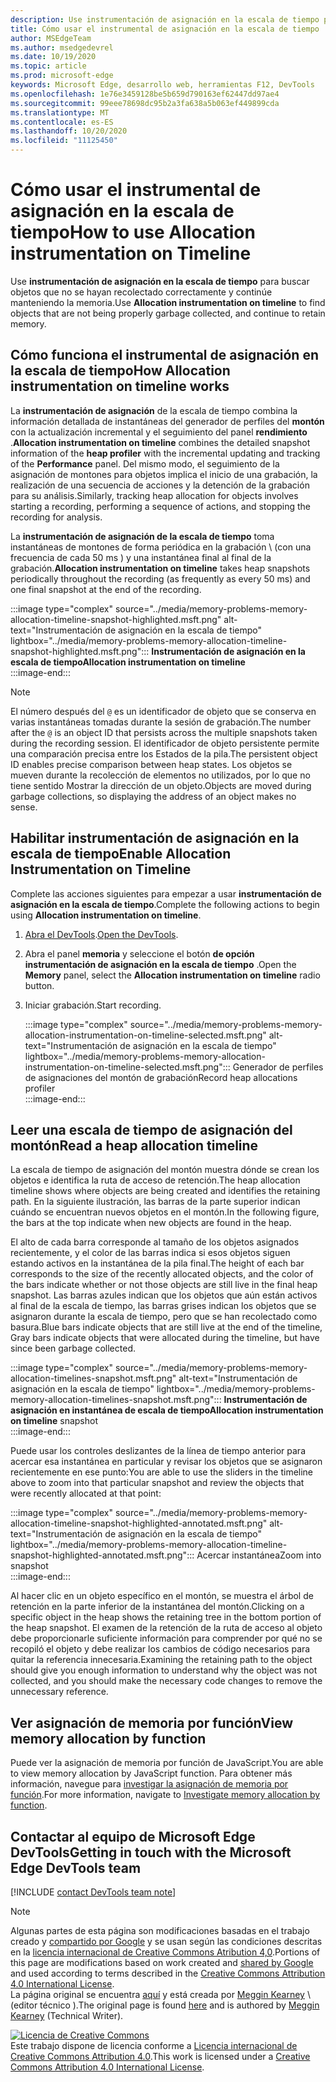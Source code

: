 ```yaml
---
description: Use instrumentación de asignación en la escala de tiempo para buscar objetos que no se hayan recolectado correctamente y continúe manteniendo la memoria.
title: Cómo usar el instrumental de asignación en la escala de tiempo
author: MSEdgeTeam
ms.author: msedgedevrel
ms.date: 10/19/2020
ms.topic: article
ms.prod: microsoft-edge
keywords: Microsoft Edge, desarrollo web, herramientas F12, DevTools
ms.openlocfilehash: 1e76e3459128be5b659d790163ef62447dd97ae4
ms.sourcegitcommit: 99eee78698dc95b2a3fa638a5b063ef449899cda
ms.translationtype: MT
ms.contentlocale: es-ES
ms.lasthandoff: 10/20/2020
ms.locfileid: "11125450"
---
```

<!-- Copyright Meggin Kearney 

   Licensed under the Apache License, Version 2.0 (the "License");
   you may not use this file except in compliance with the License.
   You may obtain a copy of the License at

       https://www.apache.org/licenses/LICENSE-2.0

   Unless required by applicable law or agreed to in writing, software
   distributed under the License is distributed on an "AS IS" BASIS,
   WITHOUT WARRANTIES OR CONDITIONS OF ANY KIND, either express or implied.
   See the License for the specific language governing permissions and
   limitations under the License. -->

# <span data-ttu-id="31d0e-104">Cómo usar el instrumental de asignación en la escala de tiempo</span><span class="sxs-lookup"><span data-stu-id="31d0e-104">How to use Allocation instrumentation on Timeline</span></span>  

<span data-ttu-id="31d0e-105">Use **instrumentación de asignación en la escala de tiempo** para buscar objetos que no se hayan recolectado correctamente y continúe manteniendo la memoria.</span><span class="sxs-lookup"><span data-stu-id="31d0e-105">Use **Allocation instrumentation on timeline** to find objects that are not being properly garbage collected, and continue to retain memory.</span></span>  

## <span data-ttu-id="31d0e-106">Cómo funciona el instrumental de asignación en la escala de tiempo</span><span class="sxs-lookup"><span data-stu-id="31d0e-106">How Allocation instrumentation on timeline works</span></span>  

<span data-ttu-id="31d0e-107">La **instrumentación de asignación** de la escala de tiempo combina la información detallada de instantáneas del generador de perfiles del **montón** con la actualización incremental y el seguimiento del panel **rendimiento** .</span><span class="sxs-lookup"><span data-stu-id="31d0e-107">**Allocation instrumentation on timeline** combines the detailed snapshot information of the **heap profiler** with the incremental updating and tracking of the **Performance** panel.</span></span>  <span data-ttu-id="31d0e-108">Del mismo modo, el seguimiento de la asignación de montones para objetos implica el inicio de una grabación, la realización de una secuencia de acciones y la detención de la grabación para su análisis.</span><span class="sxs-lookup"><span data-stu-id="31d0e-108">Similarly, tracking heap allocation for objects involves starting a recording, performing a sequence of actions, and stopping the recording for analysis.</span></span>  

<!--todo: add profile memory problems (heap profiler) section when available  -->  
<!--todo: add profile evaluate performance (Performance panel) section when available  -->  

<span data-ttu-id="31d0e-109">La **instrumentación de asignación de la escala de tiempo** toma instantáneas de montones de forma periódica en la grabación \ (con una frecuencia de cada 50 ms \) y una instantánea final al final de la grabación.</span><span class="sxs-lookup"><span data-stu-id="31d0e-109">**Allocation instrumentation on timeline** takes heap snapshots periodically throughout the recording \(as frequently as every 50 ms\) and one final snapshot at the end of the recording.</span></span>  

:::image type="complex" source="../media/memory-problems-memory-allocation-timeline-snapshot-highlighted.msft.png" alt-text="Instrumentación de asignación en la escala de tiempo" lightbox="../media/memory-problems-memory-allocation-timeline-snapshot-highlighted.msft.png":::
   **<span data-ttu-id="31d0e-111">Instrumentación de asignación en la escala de tiempo</span><span class="sxs-lookup"><span data-stu-id="31d0e-111">Allocation instrumentation on timeline</span></span>**  
:::image-end:::  

> [!NOTE]
> <span data-ttu-id="31d0e-112">El número después del `@` es un identificador de objeto que se conserva en varias instantáneas tomadas durante la sesión de grabación.</span><span class="sxs-lookup"><span data-stu-id="31d0e-112">The number after the `@` is an object ID that persists across the multiple snapshots taken during the recording session.</span></span>  <span data-ttu-id="31d0e-113">El identificador de objeto persistente permite una comparación precisa entre los Estados de la pila.</span><span class="sxs-lookup"><span data-stu-id="31d0e-113">The persistent object ID enables precise comparison between heap states.</span></span>  <span data-ttu-id="31d0e-114">Los objetos se mueven durante la recolección de elementos no utilizados, por lo que no tiene sentido Mostrar la dirección de un objeto.</span><span class="sxs-lookup"><span data-stu-id="31d0e-114">Objects are moved during garbage collections, so displaying the address of an object makes no sense.</span></span>  

## <span data-ttu-id="31d0e-115">Habilitar instrumentación de asignación en la escala de tiempo</span><span class="sxs-lookup"><span data-stu-id="31d0e-115">Enable Allocation Instrumentation on Timeline</span></span>  

<span data-ttu-id="31d0e-116">Complete las acciones siguientes para empezar a usar **instrumentación de asignación en la escala de tiempo**.</span><span class="sxs-lookup"><span data-stu-id="31d0e-116">Complete the following actions to begin using **Allocation instrumentation on timeline**.</span></span>  

1.  <span data-ttu-id="31d0e-117">[Abra el DevTools][DevtoolsOpenIndex].</span><span class="sxs-lookup"><span data-stu-id="31d0e-117">[Open the DevTools][DevtoolsOpenIndex].</span></span>  
1.  <span data-ttu-id="31d0e-118">Abra el panel **memoria** y seleccione el botón **de opción instrumentación de asignación en la escala de tiempo** .</span><span class="sxs-lookup"><span data-stu-id="31d0e-118">Open the **Memory** panel, select the **Allocation instrumentation on timeline** radio button.</span></span>  
1.  <span data-ttu-id="31d0e-119">Iniciar grabación.</span><span class="sxs-lookup"><span data-stu-id="31d0e-119">Start recording.</span></span>  
    
    :::image type="complex" source="../media/memory-problems-memory-allocation-instrumentation-on-timeline-selected.msft.png" alt-text="Instrumentación de asignación en la escala de tiempo" lightbox="../media/memory-problems-memory-allocation-instrumentation-on-timeline-selected.msft.png":::
       <span data-ttu-id="31d0e-121">Generador de perfiles de asignaciones del montón de grabación</span><span class="sxs-lookup"><span data-stu-id="31d0e-121">Record heap allocations profiler</span></span>  
    :::image-end:::  
    
## <span data-ttu-id="31d0e-122">Leer una escala de tiempo de asignación del montón</span><span class="sxs-lookup"><span data-stu-id="31d0e-122">Read a heap allocation timeline</span></span>  

<span data-ttu-id="31d0e-123">La escala de tiempo de asignación del montón muestra dónde se crean los objetos e identifica la ruta de acceso de retención.</span><span class="sxs-lookup"><span data-stu-id="31d0e-123">The heap allocation timeline shows where objects are being created and identifies the retaining path.</span></span>  <span data-ttu-id="31d0e-124">En la siguiente ilustración, las barras de la parte superior indican cuándo se encuentran nuevos objetos en el montón.</span><span class="sxs-lookup"><span data-stu-id="31d0e-124">In the following figure, the bars at the top indicate when new objects are found in the heap.</span></span>  

<span data-ttu-id="31d0e-125">El alto de cada barra corresponde al tamaño de los objetos asignados recientemente, y el color de las barras indica si esos objetos siguen estando activos en la instantánea de la pila final.</span><span class="sxs-lookup"><span data-stu-id="31d0e-125">The height of each bar corresponds to the size of the recently allocated objects, and the color of the bars indicate whether or not those objects are still live in the final heap snapshot.</span></span>  <span data-ttu-id="31d0e-126">Las barras azules indican que los objetos que aún están activos al final de la escala de tiempo, las barras grises indican los objetos que se asignaron durante la escala de tiempo, pero que se han recolectado como basura.</span><span class="sxs-lookup"><span data-stu-id="31d0e-126">Blue bars indicate objects that are still live at the end of the timeline, Gray bars indicate objects that were allocated during the timeline, but have since been garbage collected.</span></span>  

:::image type="complex" source="../media/memory-problems-memory-allocation-timelines-snapshot.msft.png" alt-text="Instrumentación de asignación en la escala de tiempo" lightbox="../media/memory-problems-memory-allocation-timelines-snapshot.msft.png":::
   <span data-ttu-id="31d0e-128">**Instrumentación de asignación en instantánea de escala de tiempo**</span><span class="sxs-lookup"><span data-stu-id="31d0e-128">**Allocation instrumentation on timeline** snapshot</span></span>  
:::image-end:::  

<!--In the following figure, an action was performed 3 times.  The sample program caches five objects, so the last five blue bars are expected.  But the left-most blue bar indicates a potential problem.  -->  
<!--todo: redo figure 4 with multiple click actions  -->  

<span data-ttu-id="31d0e-129">Puede usar los controles deslizantes de la línea de tiempo anterior para acercar esa instantánea en particular y revisar los objetos que se asignaron recientemente en ese punto:</span><span class="sxs-lookup"><span data-stu-id="31d0e-129">You are able to use the sliders in the timeline above to zoom into that particular snapshot and review the objects that were recently allocated at that point:</span></span>  

:::image type="complex" source="../media/memory-problems-memory-allocation-timeline-snapshot-highlighted-annotated.msft.png" alt-text="Instrumentación de asignación en la escala de tiempo" lightbox="../media/memory-problems-memory-allocation-timeline-snapshot-highlighted-annotated.msft.png":::
   <span data-ttu-id="31d0e-131">Acercar instantánea</span><span class="sxs-lookup"><span data-stu-id="31d0e-131">Zoom into snapshot</span></span>  
:::image-end:::  

<span data-ttu-id="31d0e-132">Al hacer clic en un objeto específico en el montón, se muestra el árbol de retención en la parte inferior de la instantánea del montón.</span><span class="sxs-lookup"><span data-stu-id="31d0e-132">Clicking on a specific object in the heap shows the retaining tree in the bottom portion of the heap snapshot.</span></span>  <span data-ttu-id="31d0e-133">El examen de la retención de la ruta de acceso al objeto debe proporcionarle suficiente información para comprender por qué no se recopiló el objeto y debe realizar los cambios de código necesarios para quitar la referencia innecesaria.</span><span class="sxs-lookup"><span data-stu-id="31d0e-133">Examining the retaining path to the object should give you enough information to understand why the object was not collected, and you should make the necessary code changes to remove the unnecessary reference.</span></span>  

## <span data-ttu-id="31d0e-134">Ver asignación de memoria por función</span><span class="sxs-lookup"><span data-stu-id="31d0e-134">View memory allocation by function</span></span>  

<span data-ttu-id="31d0e-135">Puede ver la asignación de memoria por función de JavaScript.</span><span class="sxs-lookup"><span data-stu-id="31d0e-135">You are able to view memory allocation by JavaScript function.</span></span>  <span data-ttu-id="31d0e-136">Para obtener más información, navegue para [investigar la asignación de memoria por función][DevtoolsMemoryProblemsIndexInvestigateMemoryAllocationFunction].</span><span class="sxs-lookup"><span data-stu-id="31d0e-136">For more information, navigate to [Investigate memory allocation by function][DevtoolsMemoryProblemsIndexInvestigateMemoryAllocationFunction].</span></span>  

## <span data-ttu-id="31d0e-137">Contactar al equipo de Microsoft Edge DevTools</span><span class="sxs-lookup"><span data-stu-id="31d0e-137">Getting in touch with the Microsoft Edge DevTools team</span></span>  

[!INCLUDE [contact DevTools team note](../includes/contact-devtools-team-note.md)]  

<!-- links -->  

[DevToolsOpenIndex]: ../open.md "Abrir Microsoft Edge (cromo) DevTools | Microsoft docs"
[DevtoolsMemoryProblemsIndexInvestigateMemoryAllocationFunction]: ./index.md#investigate-memory-allocation-by-function "Investigar la asignación de memoria por función: corrección de problemas de memoria | Microsoft docs"  

<!--[HeapProfiler]: ./heap-snapshots.md "How to Record Heap Snapshots"  -->  
<!--[PerformancePanel]: ../profile/evaluate-performance/timeline-tool ""  -->  

[MicrosoftEdgeChannel]: https://www.microsoftedgeinsider.com/download "Descargar un canal de Microsoft Edge"  

> [!NOTE]
> <span data-ttu-id="31d0e-141">Algunas partes de esta página son modificaciones basadas en el trabajo creado y [compartido por Google][GoogleSitePolicies] y se usan según las condiciones descritas en la [licencia internacional de Creative Commons Atribution 4,0][CCA4IL].</span><span class="sxs-lookup"><span data-stu-id="31d0e-141">Portions of this page are modifications based on work created and [shared by Google][GoogleSitePolicies] and used according to terms described in the [Creative Commons Attribution 4.0 International License][CCA4IL].</span></span>  
> <span data-ttu-id="31d0e-142">La página original se encuentra [aquí](https://developers.google.com/web/tools/chrome-devtools/memory-problems/allocation-profiler) y está creada por [Meggin Kearney][MegginKearney] \ (editor técnico \).</span><span class="sxs-lookup"><span data-stu-id="31d0e-142">The original page is found [here](https://developers.google.com/web/tools/chrome-devtools/memory-problems/allocation-profiler) and is authored by [Meggin Kearney][MegginKearney] \(Technical Writer\).</span></span>  

[![Licencia de Creative Commons][CCby4Image]][CCA4IL]  
<span data-ttu-id="31d0e-144">Este trabajo dispone de licencia conforme a [Licencia internacional de Creative Commons Attribution 4.0][CCA4IL].</span><span class="sxs-lookup"><span data-stu-id="31d0e-144">This work is licensed under a [Creative Commons Attribution 4.0 International License][CCA4IL].</span></span>  

[CCA4IL]: https://creativecommons.org/licenses/by/4.0  
[CCby4Image]: https://i.creativecommons.org/l/by/4.0/88x31.png  
[GoogleSitePolicies]: https://developers.google.com/terms/site-policies  
[KayceBasques]: https://developers.google.com/web/resources/contributors/kaycebasques  
[MegginKearney]: https://developers.google.com/web/resources/contributors/megginkearney  
